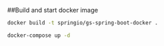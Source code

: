 ##Build and start docker image

```bash
docker build -t springio/gs-spring-boot-docker .
```

```bash
docker-compose up -d
```
